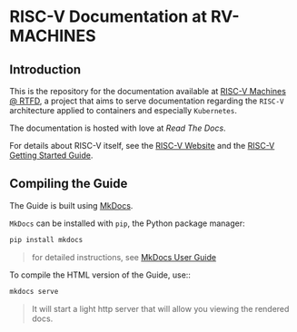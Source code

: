 # RISC-V Documentation at RV-MACHINES

## Introduction

This is the repository for the documentation available at [RISC-V Machines @ RTFD](http://risc-v-machines.rtfd.io/), a project that aims to serve documentation regarding the `RISC-V` architecture applied to containers and especially `Kubernetes`.

The documentation is hosted with love at *Read The Docs*.

For details about RISC-V itself, see the [RISC-V Website](https://riscv.org) and the [RISC-V Getting Started Guide](https://risc-v-getting-started-guide.readthedocs.io/en/latest/index.html).

## Compiling the Guide

The Guide is built using [MkDocs](https://www.mkdocs.org/).

`MkDocs` can be installed with `pip`, the Python package manager:

```bash
pip install mkdocs
```
> for detailed instructions, see [MkDocs User Guide](https://www.mkdocs.org/user-guide/writing-your-docs/>)

To compile the HTML version of the Guide, use::

```bash
mkdocs serve
```

> It will start a light http server that will allow you viewing the rendered docs.
